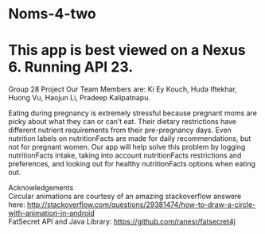 # Noms-4-two
# This app is best viewed on a Nexus 6. Running API 23.
Group 28 Project
Our Team Members are: Ki Ey Kouch, Huda Iftekhar, Huong Vu, Haojun Li, Pradeep Kalipatnapu.

Eating during pregnancy is extremely stressful because pregnant moms are picky about what they can or can’t eat. Their dietary restrictions have different nutrient requirements from their pre-pregnancy days. Even nutrition labels on nutritionFacts are made for daily recommendations, but not for pregnant women. Our app will help solve this problem by logging nutritionFacts intake, taking into account nutritionFacts restrictions and preferences, and looking out for healthy nutritionFacts options when eating out.

Acknowledgements
<br> Circular animations are courtesy of an amazing stackoverflow answere here: http://stackoverflow.com/questions/29381474/how-to-draw-a-circle-with-animation-in-android
<br> FatSecret API and Java Library:
https://github.com/ranesr/fatsecret4j
